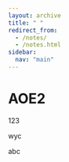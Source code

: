 ```yaml
---
layout: archive
title: " "
redirect_from: 
  - /notes/
  - /notes.html
sidebar:
  nav: "main"
---
```


# AOE2

123

wyc

abc